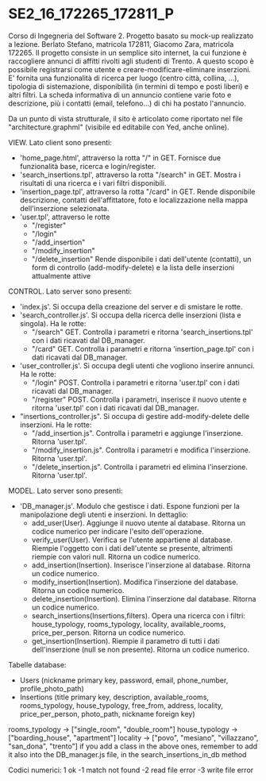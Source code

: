 # SE2_16_172265_172811_P
Corso di Ingegneria del Software 2. Progetto basato su mock-up realizzato a lezione. Berlato Stefano, matricola 172811, Giacomo Zara, matricola 172265.
Il progetto consiste in un semplice sito internet, la cui funzione è raccogliere annunci di affitti rivolti agli studenti di Trento. A questo scopo è possibile registrarsi come utente e creare-modificare-eliminare inserzioni. E' fornita una funzionalità di ricerca per luogo (centro città, collina, ...), tipologia di sistemazione, disponibilità (in termini di tempo e posti liberi) e altri filtri. La scheda informativa di un annuncio contiene varie foto e descrizione, più i contatti (email, telefono...) di chi ha postato l'annuncio.


Da un punto di vista strutturale, il sito è articolato come riportato nel file "architecture.graphml" (visibile ed editabile con Yed, anche online). 


VIEW. Lato client sono presenti:
- 'home_page.html', attraverso la rotta "/" in GET. Fornisce due funzionalità base, ricerca e login/register.
- 'search_insertions.tpl', attraverso la rotta "/search" in GET. Mostra i risultati di una ricerca e i vari filtri disponibili.
- 'insertion_page.tpl', attraverso la rotta "/card" in GET. Rende disponibile descrizione, contatti dell'affittatore, foto e localizzazione nella mappa dell'inserzione selezionata.
- 'user.tpl', attraverso le rotte
    - "/register"
    - "/login"
    - "/add_insertion"
    - "/modify_insertion"
    - "/delete_insertion"
    Rende disponibile i dati dell'utente (contatti), un form di controllo (add-modify-delete) e la lista delle inserzioni attualmente attive
    
    
CONTROL. Lato server sono presenti:
- 'index.js'. Si occupa della creazione del server e di smistare le rotte.
- 'search_controller.js'. Si occupa della ricerca delle inserzioni (lista e singola). Ha le rotte:
    - "/search" GET. Controlla i parametri e ritorna 'search_insertions.tpl' con i dati ricavati dal DB_manager.
    - "/card" GET. Controlla i parametri e ritorna 'insertion_page.tpl' con i dati ricavati dal DB_manager.
- 'user_controller.js'. Si occupa degli utenti che vogliono inserire annunci. Ha le rotte:
    - "/login" POST. Controlla i parametri e ritorna 'user.tpl' con i dati ricavati dal DB_manager.
    - "/register" POST. Controlla i parametri, inserisce il nuovo utente e ritorna 'user.tpl' con i dati ricavati dal DB_manager.
- "insertions_controller.js". Si occupa di gestire add-modify-delete delle inserzioni. Ha le rotte:
    - "/add_insertion.js". Controlla i parametri e aggiunge l'inserzione. Ritorna 'user.tpl'.
    - "/modify_insertion.js". Controlla i parametri e modifica l'inserzione. Ritorna 'user.tpl'.
    - "/delete_insertion.js". Controlla i parametri ed elimina l'inserzione. Ritorna 'user.tpl'.


MODEL. Lato server sono presenti:
- 'DB_manager.js'. Modulo che gestisce i dati. Espone funzioni per la manipolazione degli utenti e inserzioni. In dettaglio:
    - add_user(User). Aggiunge il nuovo utente al database. Ritorna un codice numerico per indicare l'esito dell'operazione.
    - verify_user(User). Verifica se l'utente appartiene al database. Riempie l'oggetto con i dati dell'utente se presente, altrimenti riempie con valori null. Ritorna un codice numerico.
    - add_insertion(Insertion). Inserisce l'inserzione al database. Ritorna un codice numerico.
    - modify_insertion(Insertion). Modifica l'inserzione del database. Ritorna un codice numerico.
    - delete_insertion(Insertion). Elimina l'inserzione dal database. Ritorna un codice numerico.
    - search_insertions(Insertions,filters). Opera una ricerca con i filtri: house_typology, rooms_typology, locality, available_rooms, price_per_person. Ritorna un codice numerico.
    - get_insertion(Insertion). Riempie il parametro di tutti i dati dell'inserzione (null se non presente). Ritorna un codice numerico.
    
Tabelle database:
- Users (nickname primary key, password, email, phone_number, profile_photo_path)
- Insertions (title primary key, description, available_rooms, rooms_typology, house_typology, free_from, address, locality, price_per_person, photo_path, nickname foreign key)

rooms_typology -> ["single_room", "double_room"]
house_typology -> ["boarding_house", "apartment"]
locality -> ["povo", "mesiano", "villazzano", "san_dona", "trento"]
if you add a class in the above ones, remember to add it also into the DB_manager.js file, in the search_insertions_in_db method


Codici numerici:
 1 ok
-1 match not found
-2 read file error
-3 write file error
